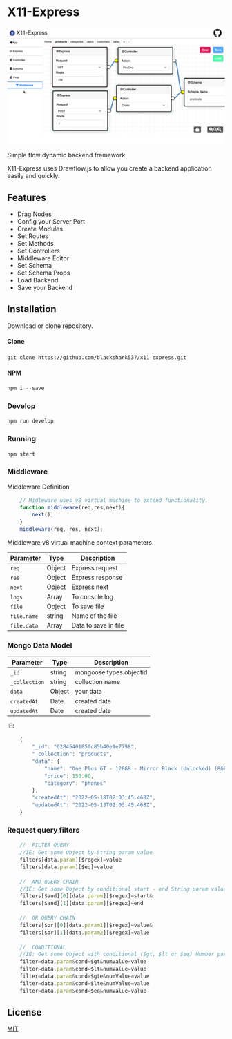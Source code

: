 # X11-Express

![Demo](https://github.com/blackshark537/x11-express/raw/master/public/demo.png)

Simple flow dynamic backend framework.

X11-Express uses Drawflow.js to allow you create a backend application easily and quickly.

## Features
- Drag Nodes
- Config your Server Port
- Create Modules
- Set Routes
- Set Methods
- Set Controllers
- Middleware Editor
- Set Schema
- Set Schema Props
- Load Backend
- Save your Backend

## Installation
Download or clone repository.

#### Clone
`git clone https://github.com/blackshark537/x11-express.git`

#### NPM
```javascript
npm i --save
```
### Develop
```javascript
npm run develop
```

### Running
```javascript
npm start
```

### Middleware
Middleware Definition
```javascript
    // Midleware uses v8 virtual machine to extend functionality.
    function middleware(req,res,next){
        next();
    }
    middleware(req, res, next);
```

Middleware v8 virtual machine context parameters.

Parameter | Type | Description
--- | --- | ---
`req` | Object | Express request
`res` | Object | Express response
`next` | Object | Express next
`logs` | Array | To console.log
`file` | Object | To save file
`file.name` | string | Name of the file
`file.data` | Array | Data to save in file

### Mongo Data Model
Parameter | Type | Description
--- | --- | ---
`_id` | string | mongoose.types.objectid
`_collection` | string | collection name
`data` | Object | your data
`createdAt` | Date | created date 
`updatedAt` | Date | created date 

IE:
```javascript
    {
        "_id": "6284540185fc85b40e9e7798",
        "_collection": "products",
        "data": {
            "name": "One Plus 6T - 128GB - Mirror Black (Unlocked) (8GB RAM)",
            "price": 150.00,
            "category": "phones"
        },
        "createdAt": "2022-05-18T02:03:45.468Z",
        "updatedAt": "2022-05-18T02:03:45.468Z",
    }
```
### Request query filters
```javascript
    //  FILTER QUERY
    //IE: Get some Object by String param value
    filters[data.param][$regex]=value
    filters[data.param][$eq]=value
    
    //  AND QUERY CHAIN
    //IE: Get some Object by conditional start - end String param value
    filters[$and][0][data.param][$regex]=start&
    filters[$and][1][data.param][$regex]=end

    //  OR QUERY CHAIN
    filters[$or][0][data.param1][$regex]=value&
    filters[$or][1][data.param2][$regex]=value

    //  CONDITIONAL
    //IE: Get some Object with conditional ($gt, $lt or $eq) Number param value.
    filter=data.param&cond=$gt&numValue=value
    filter=data.param&cond=$lt&numValue=value
    filter=data.param&cond=$gte&numValue=value
    filter=data.param&cond=$lte&numValue=value
    filter=data.param&cond=$eq&numValue=value
```

## License

[MIT](LICENSE)
